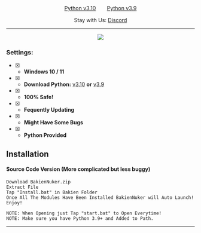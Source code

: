 

<p align="center">

 

</p>
<p align="center">
<a href="https://www.python.org/ftp/python/3.10.5/python-3.10.5-amd64.exe">Python v3.10</a>ㅤㅤ 
<a href="https://www.python.org/ftp/python/3.9.0/python-3.9.0-amd64.exe">Python v3.9</a>
</p>
<p align="center">
Stay with Us:
<a href="https://discord.gg/3my5s2PS">Discord</a>
</p>
 
---


<p align="center"> 
<img src="https://cdn.discordapp.com/attachments/1302688366218711052/1302706490712527029/image.png?width=1330&height=662"></img>
</p>

### Settings:
- [x] - **Windows 10 / 11**
- [x] - **Download Python:** [v3.10](https://www.python.org/ftp/python/3.10.5/python-3.10.5-amd64.exe) **or** [v3.9](https://www.python.org/ftp/python/3.9.0/python-3.9.0-amd64.exe)

- [x] - **100% Safe!**
- [x] - **Fequently Updating**
- [x] - **Might Have Some Bugs**
- [x] - **Python Provided**


## Installation

#### Source Code Version (More complicated but less buggy)
```sh-session
Download BakienNuker.zip
Extract File
Tap "Install.bat" in Bakien Folder
Once All The Modules Have Been Installed BakienNuker will Auto Launch!
Enjoy!

NOTE: When Opening just Tap "start.bat" to Open Everytime!
NOTE: Make sure you have Python 3.9+ and Added to Path.
```


---




